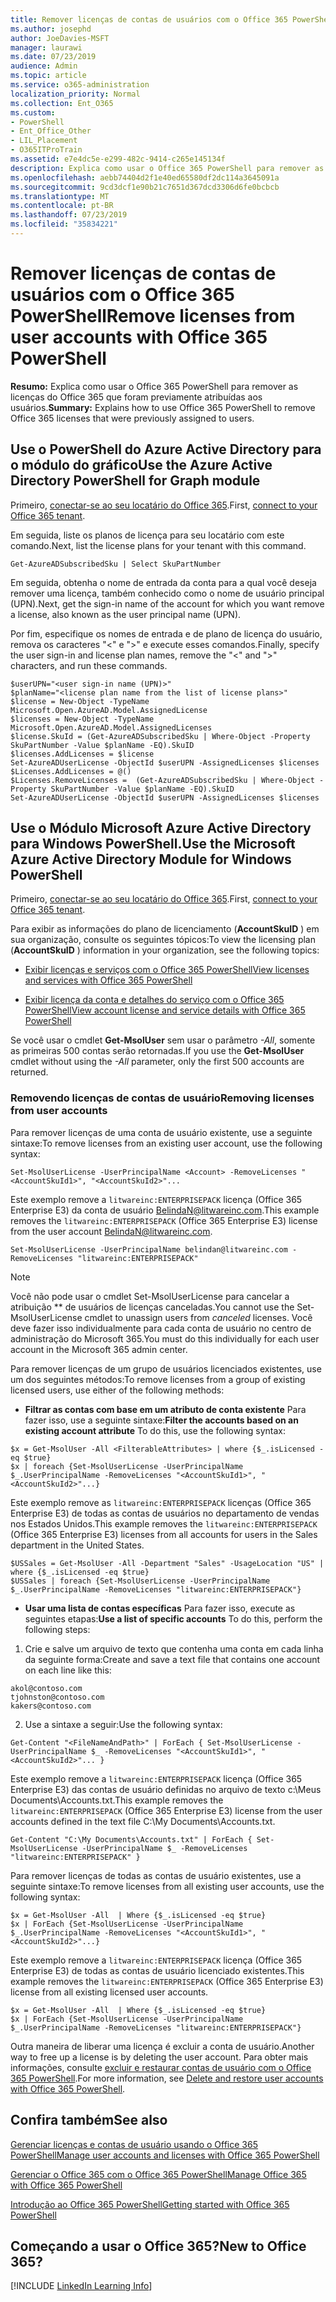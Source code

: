```yaml
---
title: Remover licenças de contas de usuários com o Office 365 PowerShell
ms.author: josephd
author: JoeDavies-MSFT
manager: laurawi
ms.date: 07/23/2019
audience: Admin
ms.topic: article
ms.service: o365-administration
localization_priority: Normal
ms.collection: Ent_O365
ms.custom:
- PowerShell
- Ent_Office_Other
- LIL_Placement
- O365ITProTrain
ms.assetid: e7e4dc5e-e299-482c-9414-c265e145134f
description: Explica como usar o Office 365 PowerShell para remover as licenças do Office 365 que foram previamente atribuídas aos usuários.
ms.openlocfilehash: aebb74404d2f1e40ed65580df2dc114a3645091a
ms.sourcegitcommit: 9cd3dcf1e90b21c7651d367dcd3306d6fe0bcbcb
ms.translationtype: MT
ms.contentlocale: pt-BR
ms.lasthandoff: 07/23/2019
ms.locfileid: "35834221"
---
```

# <a name="remove-licenses-from-user-accounts-with-office-365-powershell"></a><span data-ttu-id="f5340-103">Remover licenças de contas de usuários com o Office 365 PowerShell</span><span class="sxs-lookup"><span data-stu-id="f5340-103">Remove licenses from user accounts with Office 365 PowerShell</span></span>

<span data-ttu-id="f5340-104">**Resumo:** Explica como usar o Office 365 PowerShell para remover as licenças do Office 365 que foram previamente atribuídas aos usuários.</span><span class="sxs-lookup"><span data-stu-id="f5340-104">**Summary:** Explains how to use Office 365 PowerShell to remove Office 365 licenses that were previously assigned to users.</span></span>

## <a name="use-the-azure-active-directory-powershell-for-graph-module"></a><span data-ttu-id="f5340-105">Use o PowerShell do Azure Active Directory para o módulo do gráfico</span><span class="sxs-lookup"><span data-stu-id="f5340-105">Use the Azure Active Directory PowerShell for Graph module</span></span>

<span data-ttu-id="f5340-106">Primeiro, [conectar-se ao seu locatário do Office 365](connect-to-office-365-powershell.md#connect-with-the-azure-active-directory-powershell-for-graph-module).</span><span class="sxs-lookup"><span data-stu-id="f5340-106">First, [connect to your Office 365 tenant](connect-to-office-365-powershell.md#connect-with-the-azure-active-directory-powershell-for-graph-module).</span></span>
  

<span data-ttu-id="f5340-107">Em seguida, liste os planos de licença para seu locatário com este comando.</span><span class="sxs-lookup"><span data-stu-id="f5340-107">Next, list the license plans for your tenant with this command.</span></span>

```
Get-AzureADSubscribedSku | Select SkuPartNumber
```

<span data-ttu-id="f5340-108">Em seguida, obtenha o nome de entrada da conta para a qual você deseja remover uma licença, também conhecido como o nome de usuário principal (UPN).</span><span class="sxs-lookup"><span data-stu-id="f5340-108">Next, get the sign-in name of the account for which you want remove a license, also known as the user principal name (UPN).</span></span>

<span data-ttu-id="f5340-109">Por fim, especifique os nomes de entrada e de plano de licença do usuário, remova os caracteres "<" e ">" e execute esses comandos.</span><span class="sxs-lookup"><span data-stu-id="f5340-109">Finally, specify the user sign-in and license plan names, remove the "<" and ">" characters, and run these commands.</span></span>

```
$userUPN="<user sign-in name (UPN)>"
$planName="<license plan name from the list of license plans>"
$license = New-Object -TypeName Microsoft.Open.AzureAD.Model.AssignedLicense
$licenses = New-Object -TypeName Microsoft.Open.AzureAD.Model.AssignedLicenses
$license.SkuId = (Get-AzureADSubscribedSku | Where-Object -Property SkuPartNumber -Value $planName -EQ).SkuID
$licenses.AddLicenses = $license
Set-AzureADUserLicense -ObjectId $userUPN -AssignedLicenses $licenses
$Licenses.AddLicenses = @()
$Licenses.RemoveLicenses =  (Get-AzureADSubscribedSku | Where-Object -Property SkuPartNumber -Value $planName -EQ).SkuID
Set-AzureADUserLicense -ObjectId $userUPN -AssignedLicenses $licenses
```

## <a name="use-the-microsoft-azure-active-directory-module-for-windows-powershell"></a><span data-ttu-id="f5340-110">Use o Módulo Microsoft Azure Active Directory para Windows PowerShell.</span><span class="sxs-lookup"><span data-stu-id="f5340-110">Use the Microsoft Azure Active Directory Module for Windows PowerShell</span></span>

<span data-ttu-id="f5340-111">Primeiro, [conectar-se ao seu locatário do Office 365](connect-to-office-365-powershell.md#connect-with-the-microsoft-azure-active-directory-module-for-windows-powershell).</span><span class="sxs-lookup"><span data-stu-id="f5340-111">First, [connect to your Office 365 tenant](connect-to-office-365-powershell.md#connect-with-the-microsoft-azure-active-directory-module-for-windows-powershell).</span></span>

   
<span data-ttu-id="f5340-112">Para exibir as informações do plano de licenciamento (**AccountSkuID** ) em sua organização, consulte os seguintes tópicos:</span><span class="sxs-lookup"><span data-stu-id="f5340-112">To view the licensing plan (**AccountSkuID** ) information in your organization, see the following topics:</span></span>
    
  - [<span data-ttu-id="f5340-113">Exibir licenças e serviços com o Office 365 PowerShell</span><span class="sxs-lookup"><span data-stu-id="f5340-113">View licenses and services with Office 365 PowerShell</span></span>](view-licenses-and-services-with-office-365-powershell.md)
    
  - [<span data-ttu-id="f5340-114">Exibir licença da conta e detalhes do serviço com o Office 365 PowerShell</span><span class="sxs-lookup"><span data-stu-id="f5340-114">View account license and service details with Office 365 PowerShell</span></span>](view-account-license-and-service-details-with-office-365-powershell.md)
    
<span data-ttu-id="f5340-115">Se você usar o cmdlet **Get-MsolUser** sem usar o parâmetro _-All_, somente as primeiras 500 contas serão retornadas.</span><span class="sxs-lookup"><span data-stu-id="f5340-115">If you use the **Get-MsolUser** cmdlet without using the _-All_ parameter, only the first 500 accounts are returned.</span></span>
    
### <a name="removing-licenses-from-user-accounts"></a><span data-ttu-id="f5340-116">Removendo licenças de contas de usuário</span><span class="sxs-lookup"><span data-stu-id="f5340-116">Removing licenses from user accounts</span></span>

<span data-ttu-id="f5340-117">Para remover licenças de uma conta de usuário existente, use a seguinte sintaxe:</span><span class="sxs-lookup"><span data-stu-id="f5340-117">To remove licenses from an existing user account, use the following syntax:</span></span>
  
```
Set-MsolUserLicense -UserPrincipalName <Account> -RemoveLicenses "<AccountSkuId1>", "<AccountSkuId2>"...
```

<span data-ttu-id="f5340-118">Este exemplo remove a `litwareinc:ENTERPRISEPACK` licença (Office 365 Enterprise E3) da conta de usuário BelindaN@litwareinc.com.</span><span class="sxs-lookup"><span data-stu-id="f5340-118">This example removes the `litwareinc:ENTERPRISEPACK` (Office 365 Enterprise E3) license from the user account BelindaN@litwareinc.com.</span></span>
  
```
Set-MsolUserLicense -UserPrincipalName belindan@litwareinc.com -RemoveLicenses "litwareinc:ENTERPRISEPACK"
```

>[!Note]
><span data-ttu-id="f5340-119">Você não pode usar o cmdlet Set-MsolUserLicense para cancelar a atribuição \*\* de usuários de licenças canceladas.</span><span class="sxs-lookup"><span data-stu-id="f5340-119">You cannot use the Set-MsolUserLicense cmdlet to unassign users from *canceled* licenses.</span></span> <span data-ttu-id="f5340-120">Você deve fazer isso individualmente para cada conta de usuário no centro de administração do Microsoft 365.</span><span class="sxs-lookup"><span data-stu-id="f5340-120">You must do this individually for each user account in the Microsoft 365 admin center.</span></span>
>

<span data-ttu-id="f5340-121">Para remover licenças de um grupo de usuários licenciados existentes, use um dos seguintes métodos:</span><span class="sxs-lookup"><span data-stu-id="f5340-121">To remove licenses from a group of existing licensed users, use either of the following methods:</span></span>
  
- <span data-ttu-id="f5340-122">**Filtrar as contas com base em um atributo de conta existente** Para fazer isso, use a seguinte sintaxe:</span><span class="sxs-lookup"><span data-stu-id="f5340-122">**Filter the accounts based on an existing account attribute** To do this, use the following syntax:</span></span>
    
```
$x = Get-MsolUser -All <FilterableAttributes> | where {$_.isLicensed -eq $true}
$x | foreach {Set-MsolUserLicense -UserPrincipalName $_.UserPrincipalName -RemoveLicenses "<AccountSkuId1>", "<AccountSkuId2>"...}
```

<span data-ttu-id="f5340-123">Este exemplo remove as `litwareinc:ENTERPRISEPACK` licenças (Office 365 Enterprise E3) de todas as contas de usuários no departamento de vendas nos Estados Unidos.</span><span class="sxs-lookup"><span data-stu-id="f5340-123">This example removes the  `litwareinc:ENTERPRISEPACK` (Office 365 Enterprise E3) licenses from all accounts for users in the Sales department in the United States.</span></span>
    
```
$USSales = Get-MsolUser -All -Department "Sales" -UsageLocation "US" | where {$_.isLicensed -eq $true}
$USSales | foreach {Set-MsolUserLicense -UserPrincipalName $_.UserPrincipalName -RemoveLicenses "litwareinc:ENTERPRISEPACK"}
```

- <span data-ttu-id="f5340-124">**Usar uma lista de contas específicas** Para fazer isso, execute as seguintes etapas:</span><span class="sxs-lookup"><span data-stu-id="f5340-124">**Use a list of specific accounts** To do this, perform the following steps:</span></span>
    
1. <span data-ttu-id="f5340-125">Crie e salve um arquivo de texto que contenha uma conta em cada linha da seguinte forma:</span><span class="sxs-lookup"><span data-stu-id="f5340-125">Create and save a text file that contains one account on each line like this:</span></span>
    
  ```
akol@contoso.com
tjohnston@contoso.com
kakers@contoso.com
  ```

2. <span data-ttu-id="f5340-126">Use a sintaxe a seguir:</span><span class="sxs-lookup"><span data-stu-id="f5340-126">Use the following syntax:</span></span>
    
  ```
  Get-Content "<FileNameAndPath>" | ForEach { Set-MsolUserLicense -UserPrincipalName $_ -RemoveLicenses "<AccountSkuId1>", "<AccountSkuId2>"... }
  ```

<span data-ttu-id="f5340-127">Este exemplo remove a `litwareinc:ENTERPRISEPACK` licença (Office 365 Enterprise E3) das contas de usuário definidas no arquivo de texto c:\Meus Documents\Accounts.txt.</span><span class="sxs-lookup"><span data-stu-id="f5340-127">This example removes the  `litwareinc:ENTERPRISEPACK` (Office 365 Enterprise E3) license from the user accounts defined in the text file C:\My Documents\Accounts.txt.</span></span>
    
  ```
  Get-Content "C:\My Documents\Accounts.txt" | ForEach { Set-MsolUserLicense -UserPrincipalName $_ -RemoveLicenses "litwareinc:ENTERPRISEPACK" }
  ```

<span data-ttu-id="f5340-128">Para remover licenças de todas as contas de usuário existentes, use a seguinte sintaxe:</span><span class="sxs-lookup"><span data-stu-id="f5340-128">To remove licenses from all existing user accounts, use the following syntax:</span></span>
  
```
$x = Get-MsolUser -All  | Where {$_.isLicensed -eq $true}
$x | ForEach {Set-MsolUserLicense -UserPrincipalName $_.UserPrincipalName -RemoveLicenses "<AccountSkuId1>", "<AccountSkuId2>"...}
```

<span data-ttu-id="f5340-129">Este exemplo remove a `litwareinc:ENTERPRISEPACK` licença (Office 365 Enterprise E3) de todas as contas de usuário licenciado existentes.</span><span class="sxs-lookup"><span data-stu-id="f5340-129">This example removes the  `litwareinc:ENTERPRISEPACK` (Office 365 Enterprise E3) license from all existing licensed user accounts.</span></span>
  
```
$x = Get-MsolUser -All  | Where {$_.isLicensed -eq $true}
$x | ForEach {Set-MsolUserLicense -UserPrincipalName $_.UserPrincipalName -RemoveLicenses "litwareinc:ENTERPRISEPACK"}
```

<span data-ttu-id="f5340-130">Outra maneira de liberar uma licença é excluir a conta de usuário.</span><span class="sxs-lookup"><span data-stu-id="f5340-130">Another way to free up a license is by deleting the user account.</span></span> <span data-ttu-id="f5340-131">Para obter mais informações, consulte [excluir e restaurar contas de usuário com o Office 365 PowerShell](delete-and-restore-user-accounts-with-office-365-powershell.md).</span><span class="sxs-lookup"><span data-stu-id="f5340-131">For more information, see [Delete and restore user accounts with Office 365 PowerShell](delete-and-restore-user-accounts-with-office-365-powershell.md).</span></span>
  
## <a name="see-also"></a><span data-ttu-id="f5340-132">Confira também</span><span class="sxs-lookup"><span data-stu-id="f5340-132">See also</span></span>

[<span data-ttu-id="f5340-133">Gerenciar licenças e contas de usuário usando o Office 365 PowerShell</span><span class="sxs-lookup"><span data-stu-id="f5340-133">Manage user accounts and licenses with Office 365 PowerShell</span></span>](manage-user-accounts-and-licenses-with-office-365-powershell.md)
  
[<span data-ttu-id="f5340-134">Gerenciar o Office 365 com o Office 365 PowerShell</span><span class="sxs-lookup"><span data-stu-id="f5340-134">Manage Office 365 with Office 365 PowerShell</span></span>](manage-office-365-with-office-365-powershell.md)
  
[<span data-ttu-id="f5340-135">Introdução ao Office 365 PowerShell</span><span class="sxs-lookup"><span data-stu-id="f5340-135">Getting started with Office 365 PowerShell</span></span>](getting-started-with-office-365-powershell.md)

    
## <a name="new-to-office-365"></a><span data-ttu-id="f5340-136">Começando a usar o Office 365?</span><span class="sxs-lookup"><span data-stu-id="f5340-136">New to Office 365?</span></span>

[!INCLUDE [LinkedIn Learning Info](../common/office/linkedin-learning-info.md)]
   

